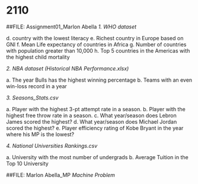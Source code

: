 # 2110
##FILE: Assignment01_Marlon Abella
*1. WHO dataset*

d. country with the lowest literacy
e. Richest country in Europe based on GNI
f. Mean Life expectancy of countries in Africa
g. Number of countries with population greater than 10,000
h. Top 5 countries in the Americas with the highest child mortality

*2. NBA dataset (Historical NBA Performance.xlsx)*

a. The year Bulls has the highest winning percentage
b. Teams with an even win-loss record in a year

*3. Seasons_Stats.csv*

a. Player with the highest 3-pt attempt rate in a season.
b. Player with the highest free throw rate in a season.
c. What year/season does Lebron James scored the highest?
d. What year/season does Michael Jordan scored the highest?
e. Player efficiency rating of Kobe Bryant in the year where his MP is the lowest?

*4. National Universities Rankings.csv*

a. University with the most number of undergrads
b. Average Tuition in the Top 10 University

 ##FILE: Marlon Abella_MP
 *Machine Problem*
